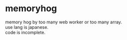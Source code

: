 # memoryhog
memory hog by too many web worker or too many array.<br>
use lang is japanese.<br>
code is incomplete.
